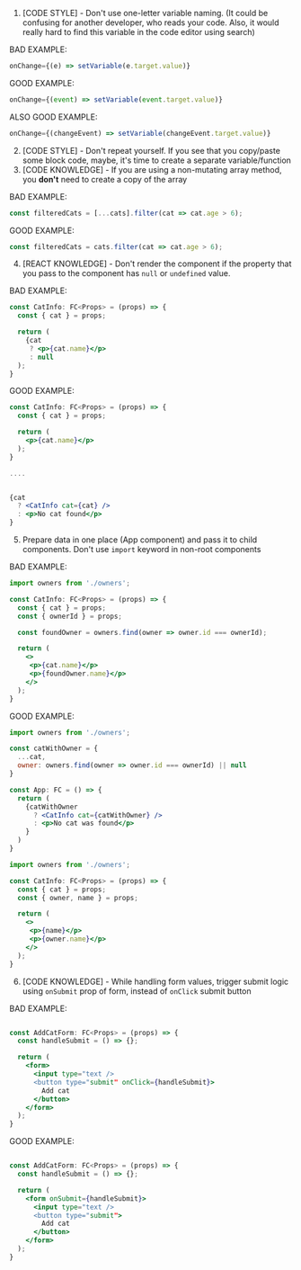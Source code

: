 1. [CODE STYLE] - Don't use one-letter variable naming. (It could be confusing for another developer, who reads your code. Also, it would really hard to find this variable in the code editor using search)

BAD EXAMPLE:

```jsx
onChange={(e) => setVariable(e.target.value)}
```

GOOD EXAMPLE:

```jsx
onChange={(event) => setVariable(event.target.value)}
```

ALSO GOOD EXAMPLE:

```jsx
onChange={(changeEvent) => setVariable(changeEvent.target.value)}
```

2. [CODE STYLE] - Don't repeat yourself. If you see that you copy/paste some block code, maybe, it's time to create a separate variable/function
3. [CODE KNOWLEDGE] - If you are using a non-mutating array method, you **don't** need to create a copy of the array

BAD EXAMPLE:

```jsx
const filteredCats = [...cats].filter(cat => cat.age > 6);
```

GOOD EXAMPLE:

```jsx
const filteredCats = cats.filter(cat => cat.age > 6);
```

4. [REACT KNOWLEDGE] - Don't render the component if the property that you pass to the component has `null` or `undefined` value.

BAD EXAMPLE:

```jsx
const CatInfo: FC<Props> = (props) => {
  const { cat } = props;

  return (
    {cat
     ? <p>{cat.name}</p>
     : null
  );
}
```

GOOD EXAMPLE:

```jsx
const CatInfo: FC<Props> = (props) => {
  const { cat } = props;

  return (
    <p>{cat.name}</p>
  );
}

....


{cat
  ? <CatInfo cat={cat} />
  : <p>No cat found</p>
}
```

5. Prepare data in one place (App component) and pass it to child components. Don't use `import` keyword in non-root components

BAD EXAMPLE:

```jsx
import owners from './owners';

const CatInfo: FC<Props> = (props) => {
  const { cat } = props;
  const { ownerId } = props;

  const foundOwner = owners.find(owner => owner.id === ownerId);

  return (
    <>
     <p>{cat.name}</p>
     <p>{foundOwner.name}</p>
    </>
  );
}
```

GOOD EXAMPLE:

```jsx
import owners from './owners';

const catWithOwner = {
  ...cat,
  owner: owners.find(owner => owner.id === ownerId) || null
}

const App: FC = () => {
  return (
    {catWithOwner
      ? <CatInfo cat={catWithOwner} />
      : <p>No cat was found</p>
    }
  )
}
```

```jsx
import owners from './owners';

const CatInfo: FC<Props> = (props) => {
  const { cat } = props;
  const { owner, name } = props;

  return (
    <>
     <p>{name}</p>
     <p>{owner.name}</p>
    </>
  );
}
```

6. [CODE KNOWLEDGE] - While handling form values, trigger submit logic using `onSubmit` prop of form, instead of `onClick` submit button

BAD EXAMPLE:

```jsx

const AddCatForm: FC<Props> = (props) => {
  const handleSubmit = () => {};

  return (
    <form>
      <input type="text />
      <button type="submit" onClick={handleSubmit}>
        Add cat
      </button>
    </form>
  );
}
```

GOOD EXAMPLE:

```jsx

const AddCatForm: FC<Props> = (props) => {
  const handleSubmit = () => {};

  return (
    <form onSubmit={handleSubmit}>
      <input type="text />
      <button type="submit">
        Add cat
      </button>
    </form>
  );
}
```
